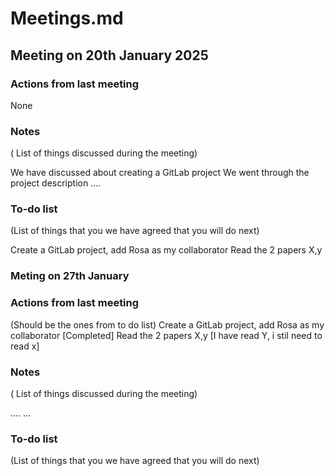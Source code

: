 # Meetings.md 

## Meeting on 20th January 2025

### Actions from last meeting 
None

### Notes
( List of things discussed during the meeting) 

We have discussed about creating a GitLab project
We went through the project description 
….

### To-do list
(List of things that you we have agreed that you will do next) 

Create a GitLab project, add Rosa as my collaborator
Read the 2 papers X,y


### Meting on 27th January 

### Actions from last meeting
(Should be the ones from to do list)
Create a GitLab project, add Rosa as my collaborator [Completed]
Read the 2 papers X,y [I have read Y, i stil need to read x]

### Notes
( List of things discussed during the meeting) 

….
…

### To-do list
(List of things that you we have agreed that you will do next) 
